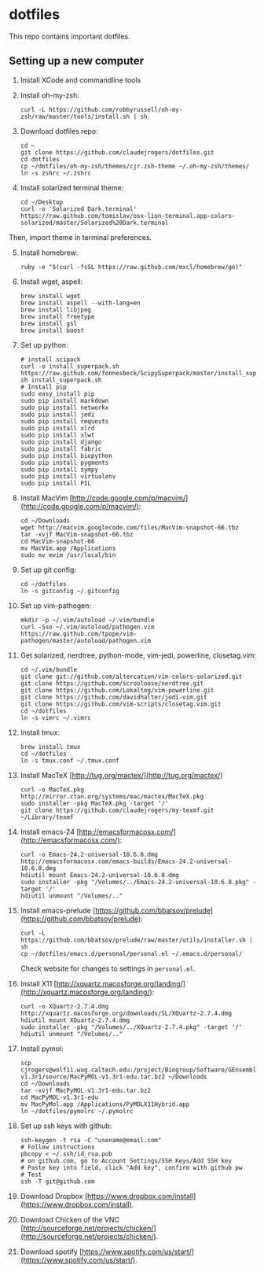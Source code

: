 # dotfiles

This repo contains important dotfiles.

## Setting up a new computer

1.  Install XCode and commandline tools

2.  Install oh-my-zsh:

        curl -L https://github.com/robbyrussell/oh-my-zsh/raw/master/tools/install.sh | sh

3.  Download dotfiles repo:

        cd ~
        git clone https://github.com/claudejrogers/dotfiles.git
        cd dotfiles
        cp ~/dotfiles/oh-my-zsh/themes/cjr.zsh-theme ~/.oh-my-zsh/themes/
        ln -s zshrc ~/.zshrc

4.  Install solarized terminal theme:

        cd ~/Desktop
        curl -o 'Solarized Dark.terminal' https://raw.github.com/tomislav/osx-lion-terminal.app-colors-solarized/master/Solarized%20Dark.terminal 
   Then, import theme in terminal preferences.

5.  Install homebrew:

        ruby -e "$(curl -fsSL https://raw.github.com/mxcl/homebrew/go)"

6.  Install wget, aspell:

        brew install wget
        brew install aspell --with-lang=en
        brew install libjpeg
        brew install freetype
        brew install gsl
        brew install boost

7.  Set up python:

        # install scipack
        curl -o install_superpack.sh https://raw.github.com/fonnesbeck/ScipySuperpack/master/install_superpack.sh
        sh install_superpack.sh
        # Install pip
        sudo easy_install pip
        sudo pip install markdown
        sudo pip install networkx
        sudo pip install jedi
        sudo pip install requests
        sudo pip install xlrd
        sudo pip install xlwt
        sudo pip install django
        sudo pip install fabric
        sudo pip install biopython
        sudo pip install pygments
        sudo pip install sympy
        sudo pip install virtualenv
        sudo pip install PIL

8.  Install MacVim [http://code.google.com/p/macvim/](http://code.google.com/p/macvim/):

        cd ~/Downloads
        wget http://macvim.googlecode.com/files/MacVim-snapshot-66.tbz
        tar -xvjf MacVim-snapshot-66.tbz
        cd MacVim-snapshot-66
        mv MacVim.app /Applications
        sudo mv mvim /usr/local/bin

9.  Set up git config:

        cd ~/dotfiles
        ln -s gitconfig ~/.gitconfig

10. Set up vim-pathogen:

        mkdir -p ~/.vim/autoload ~/.vim/bundle
        curl -Sso ~/.vim/autoload/pathogen.vim https://raw.github.com/tpope/vim-pathogen/master/autoload/pathogen.vim

11. Get solarized, nerdtree, python-mode, vim-jedi, powerline, closetag.vim:

        cd ~/.vim/bundle
        git clone git://github.com/altercation/vim-colors-solarized.git
        git clone https://github.com/scrooloose/nerdtree.git
        git clone https://github.com/Lokaltog/vim-powerline.git
        git clone https://github.com/davidhalter/jedi-vim.git
        git clone https://github.com/vim-scripts/closetag.vim.git
        cd ~/dotfiles
        ln -s vimrc ~/.vimrc

12. Install tmux:

        brew install tmux
        cd ~/dotfiles
        ln -s tmux.conf ~/.tmux.conf

13. Install MacTeX [http://tug.org/mactex/](http://tug.org/mactex/)

        curl -o MacTeX.pkg http://mirror.ctan.org/systems/mac/mactex/MacTeX.pkg
        sudo installer -pkg MacTeX.pkg -target '/'
        git clone https://github.com/claudejrogers/my-texmf.git ~/Library/texmf

14. Install emacs-24 [http://emacsformacosx.com/](http://emacsformacosx.com/):

        curl -o Emacs-24.2-universal-10.6.8.dmg http://emacsformacosx.com/emacs-builds/Emacs-24.2-universal-10.6.8.dmg
        hdiutil mount Emacs-24.2-universal-10.6.8.dmg
        sudo installer -pkg "/Volumes/../Emacs-24.2-universal-10.6.8.pkg" -target '/'
        hdiutil unmount "/Volumes/.."

15. Install emacs-prelude [https://github.com/bbatsov/prelude](https://github.com/bbatsov/prelude):

        curl -L https://github.com/bbatsov/prelude/raw/master/utils/installer.sh | sh
        cp ~/dotfiles/emacs.d/personal/personal.el ~/.emacs.d/personal/

    Check website for changes to settings in `personal.el`.

16. Install X11 [http://xquartz.macosforge.org/landing/](http://xquartz.macosforge.org/landing/):

        curl -o XQuartz-2.7.4.dmg http://xquartz.macosforge.org/downloads/SL/XQuartz-2.7.4.dmg
        hdiutil mount XQuartz-2.7.4.dmg
        sudo installer -pkg "/Volumes/../XQuartz-2.7.4.pkg" -target '/'
        hdiutil unmount "/Volumes/.."

17. Install pymol:

        scp cjrogers@wolf11.wag.caltech.edu:/project/Biogroup/Software/GEnsemble/programs/thirdparty/pymol-v1.3r1/source/MacPyMOL-v1.3r1-edu.tar.bz2 ~/Downloads
        cd ~/Downloads
        tar -xvjf MacPyMOL-v1.3r1-edu.tar.bz2
        cd MacPyMOL-v1.3r1-edu
        mv MacPyMol.app /Applications/PyMOLX11Hybrid.app
        ln ~/dotfiles/pymolrc ~/.pymolrc

18. Set up ssh keys with github:

        ssh-keygen -t rsa -C "usename@email.com"
        # Follow instructions
        pbcopy < ~/.ssh/id_rsa.pub
        # on github.com, go to Account Settings/SSH Keys/Add SSH key
        # Paste key into field, click "Add key", confirm with github pw
        # Test
        ssh -T git@github.com

19. Download Dropbox [https://www.dropbox.com/install](https://www.dropbox.com/install).

20. Download Chicken of the VNC [http://sourceforge.net/projects/chicken/](http://sourceforge.net/projects/chicken/).

21. Download spotify [https://www.spotify.com/us/start/](https://www.spotify.com/us/start/).

